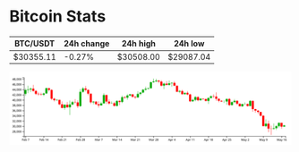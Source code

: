 # Bitcoin Stats

BTC/USDT|24h change|24h high|24h low|
|---|---|---|---|
|$30355.11|-0.27%|$30508.00|$29087.04|

<img src="./chart.svg">
